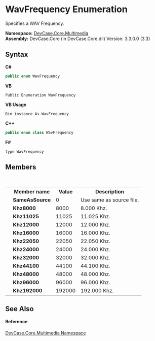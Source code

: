 # WavFrequency Enumeration
 

Specifies a WAV Frequency.

**Namespace:**&nbsp;<a href="N_DevCase_Core_Multimedia">DevCase.Core.Multimedia</a><br />**Assembly:**&nbsp;DevCase.Core (in DevCase.Core.dll) Version: 3.3.0.0 (3.3)

## Syntax

**C#**<br />
``` C#
public enum WavFrequency
```

**VB**<br />
``` VB
Public Enumeration WavFrequency
```

**VB Usage**<br />
``` VB Usage
Dim instance As WavFrequency
```

**C++**<br />
``` C++
public enum class WavFrequency
```

**F#**<br />
``` F#
type WavFrequency
```


## Members
&nbsp;<table><tr><th></th><th>Member name</th><th>Value</th><th>Description</th></tr><tr><td /><td target="F:DevCase.Core.Multimedia.WavFrequency.SameAsSource">**SameAsSource**</td><td>0</td><td>Use same as source file.</td></tr><tr><td /><td target="F:DevCase.Core.Multimedia.WavFrequency.Khz8000">**Khz8000**</td><td>8000</td><td>8.000 Khz.</td></tr><tr><td /><td target="F:DevCase.Core.Multimedia.WavFrequency.Khz11025">**Khz11025**</td><td>11025</td><td>11.025 Khz.</td></tr><tr><td /><td target="F:DevCase.Core.Multimedia.WavFrequency.Khz12000">**Khz12000**</td><td>12000</td><td>12.000 Khz.</td></tr><tr><td /><td target="F:DevCase.Core.Multimedia.WavFrequency.Khz16000">**Khz16000**</td><td>16000</td><td>16.000 Khz.</td></tr><tr><td /><td target="F:DevCase.Core.Multimedia.WavFrequency.Khz22050">**Khz22050**</td><td>22050</td><td>22.050 Khz.</td></tr><tr><td /><td target="F:DevCase.Core.Multimedia.WavFrequency.Khz24000">**Khz24000**</td><td>24000</td><td>24.000 Khz.</td></tr><tr><td /><td target="F:DevCase.Core.Multimedia.WavFrequency.Khz32000">**Khz32000**</td><td>32000</td><td>32.000 Khz.</td></tr><tr><td /><td target="F:DevCase.Core.Multimedia.WavFrequency.Khz44100">**Khz44100**</td><td>44100</td><td>44.100 Khz.</td></tr><tr><td /><td target="F:DevCase.Core.Multimedia.WavFrequency.Khz48000">**Khz48000**</td><td>48000</td><td>48.000 Khz.</td></tr><tr><td /><td target="F:DevCase.Core.Multimedia.WavFrequency.Khz96000">**Khz96000**</td><td>96000</td><td>96.000 Khz.</td></tr><tr><td /><td target="F:DevCase.Core.Multimedia.WavFrequency.Khz192000">**Khz192000**</td><td>192000</td><td>192.000 Khz.</td></tr></table>

## See Also


#### Reference
<a href="N_DevCase_Core_Multimedia">DevCase.Core.Multimedia Namespace</a><br />